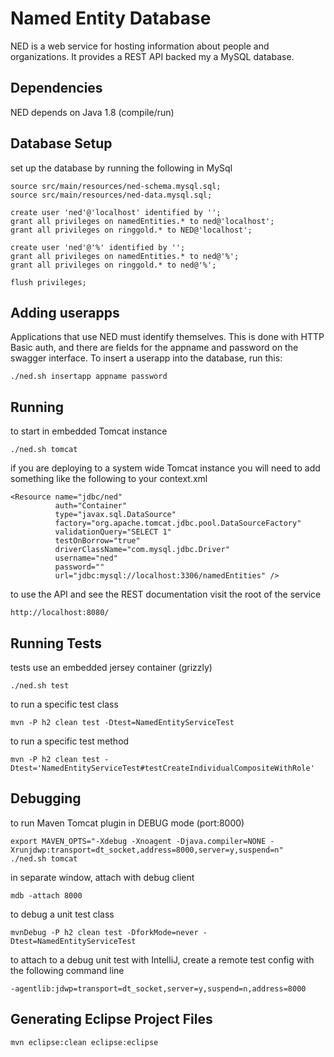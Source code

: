 Named Entity Database
=====================

NED is a web service for hosting information about people and organizations. It provides a REST API backed my a MySQL database.

Dependencies
------------
NED depends on Java 1.8 (compile/run)

Database Setup
--------------

set up the database by running the following in MySql

    source src/main/resources/ned-schema.mysql.sql;
    source src/main/resources/ned-data.mysql.sql;
    
    create user 'ned'@'localhost' identified by '';
    grant all privileges on namedEntities.* to ned@'localhost';
    grant all privileges on ringgold.* to NED@'localhost';

    create user 'ned'@'%' identified by '';
    grant all privileges on namedEntities.* to ned@'%';
    grant all privileges on ringgold.* to ned@'%';

    flush privileges;

Adding userapps
---------------

Applications that use NED must identify themselves. This is done with HTTP Basic auth, and there are fields for the appname and password on the swagger interface. To insert a userapp into the database, run this:

    ./ned.sh insertapp appname password
    
Running
-------

to start in embedded Tomcat instance

    ./ned.sh tomcat
    
if you are deploying to a system wide Tomcat instance you will need to add something like the following to your context.xml

    <Resource name="jdbc/ned"
              auth="Container"
              type="javax.sql.DataSource"
              factory="org.apache.tomcat.jdbc.pool.DataSourceFactory"
              validationQuery="SELECT 1"
              testOnBorrow="true"
              driverClassName="com.mysql.jdbc.Driver"
              username="ned"
              password=""
              url="jdbc:mysql://localhost:3306/namedEntities" />

to use the API and see the REST documentation visit the root of the service

    http://localhost:8080/

Running Tests
-------------

tests use an embedded jersey container (grizzly)

    ./ned.sh test

to run a specific test class

    mvn -P h2 clean test -Dtest=NamedEntityServiceTest
    
to run a specific test method

    mvn -P h2 clean test -Dtest='NamedEntityServiceTest#testCreateIndividualCompositeWithRole'
    
Debugging
---------

to run Maven Tomcat plugin in DEBUG mode (port:8000)

    export MAVEN_OPTS="-Xdebug -Xnoagent -Djava.compiler=NONE -Xrunjdwp:transport=dt_socket,address=8000,server=y,suspend=n"
    ./ned.sh tomcat
    
in separate window, attach with debug client

    mdb -attach 8000
    
to debug a unit test class
    
    mvnDebug -P h2 clean test -DforkMode=never -Dtest=NamedEntityServiceTest
    
to attach to a debug unit test with IntelliJ, create a remote test config with the following command line
    
    -agentlib:jdwp=transport=dt_socket,server=y,suspend=n,address=8000

Generating Eclipse Project Files
--------------------------------

    mvn eclipse:clean eclipse:eclipse
